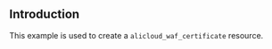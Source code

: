## Introduction

This example is used to create a `alicloud_waf_certificate` resource.

<!-- BEGIN_TF_DOCS -->

<!-- END_TF_DOCS -->
